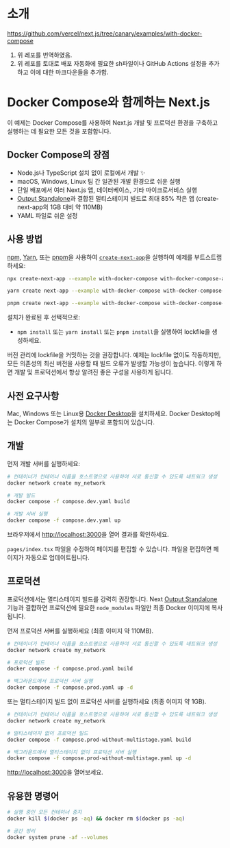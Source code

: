 # 소개

https://github.com/vercel/next.js/tree/canary/examples/with-docker-compose

1. 위 레포를 번역하였음.
2. 위 레포를 토대로 배포 자동화에 필요한 sh파일이나 GitHub Actions 설정을 추가하고 이에 대한 마크다운들을 추가함.

# Docker Compose와 함께하는 Next.js

이 예제는 Docker Compose를 사용하여 Next.js 개발 및 프로덕션 환경을 구축하고 실행하는 데 필요한 모든 것을 포함합니다.

## Docker Compose의 장점

- Node.js나 TypeScript 설치 없이 로컬에서 개발 ✨
- macOS, Windows, Linux 팀 간 일관된 개발 환경으로 쉬운 실행
- 단일 배포에서 여러 Next.js 앱, 데이터베이스, 기타 마이크로서비스 실행
- [Output Standalone](https://nextjs.org/docs/advanced-features/output-file-tracing#automatically-copying-traced-files)과 결합된 멀티스테이지 빌드로 최대 85% 작은 앱 (create-next-app의 1GB 대비 약 110MB)
- YAML 파일로 쉬운 설정

## 사용 방법

[npm](https://docs.npmjs.com/cli/init), [Yarn](https://yarnpkg.com/lang/en/docs/cli/create/), 또는 [pnpm](https://pnpm.io)을 사용하여 [`create-next-app`](https://github.com/vercel/next.js/tree/canary/packages/create-next-app)을 실행하여 예제를 부트스트랩하세요:

```bash
npx create-next-app --example with-docker-compose with-docker-compose-app
```

```bash
yarn create next-app --example with-docker-compose with-docker-compose-app
```

```bash
pnpm create next-app --example with-docker-compose with-docker-compose-app
```

설치가 완료된 후 선택적으로:

- `npm install` 또는 `yarn install` 또는 `pnpm install`을 실행하여 lockfile을 생성하세요.

버전 관리에 lockfile을 커밋하는 것을 권장합니다. 예제는 lockfile 없이도 작동하지만, 모든 의존성의 최신 버전을 사용할 때 빌드 오류가 발생할 가능성이 높습니다. 이렇게 하면 개발 및 프로덕션에서 항상 알려진 좋은 구성을 사용하게 됩니다.

## 사전 요구사항

Mac, Windows 또는 Linux용 [Docker Desktop](https://docs.docker.com/get-docker)을 설치하세요. Docker Desktop에는 Docker Compose가 설치의 일부로 포함되어 있습니다.

## 개발

먼저 개발 서버를 실행하세요:

```bash
# 컨테이너가 컨테이너 이름을 호스트명으로 사용하여 서로 통신할 수 있도록 네트워크 생성
docker network create my_network

# 개발 빌드
docker compose -f compose.dev.yaml build

# 개발 서버 실행
docker compose -f compose.dev.yaml up
```

브라우저에서 [http://localhost:3000](http://localhost:3000)을 열어 결과를 확인하세요.

`pages/index.tsx` 파일을 수정하여 페이지를 편집할 수 있습니다. 파일을 편집하면 페이지가 자동으로 업데이트됩니다.

## 프로덕션

프로덕션에서는 멀티스테이지 빌드를 강력히 권장합니다. Next [Output Standalone](https://nextjs.org/docs/advanced-features/output-file-tracing#automatically-copying-traced-files) 기능과 결합하면 프로덕션에 필요한 `node_modules` 파일만 최종 Docker 이미지에 복사됩니다.

먼저 프로덕션 서버를 실행하세요 (최종 이미지 약 110MB).

```bash
# 컨테이너가 컨테이너 이름을 호스트명으로 사용하여 서로 통신할 수 있도록 네트워크 생성
docker network create my_network

# 프로덕션 빌드
docker compose -f compose.prod.yaml build

# 백그라운드에서 프로덕션 서버 실행
docker compose -f compose.prod.yaml up -d
```

또는 멀티스테이지 빌드 없이 프로덕션 서버를 실행하세요 (최종 이미지 약 1GB).

```bash
# 컨테이너가 컨테이너 이름을 호스트명으로 사용하여 서로 통신할 수 있도록 네트워크 생성
docker network create my_network

# 멀티스테이지 없이 프로덕션 빌드
docker compose -f compose.prod-without-multistage.yaml build

# 백그라운드에서 멀티스테이지 없이 프로덕션 서버 실행
docker compose -f compose.prod-without-multistage.yaml up -d
```

[http://localhost:3000](http://localhost:3000)을 열어보세요.

## 유용한 명령어

```bash
# 실행 중인 모든 컨테이너 중지
docker kill $(docker ps -aq) && docker rm $(docker ps -aq)

# 공간 정리
docker system prune -af --volumes
```
